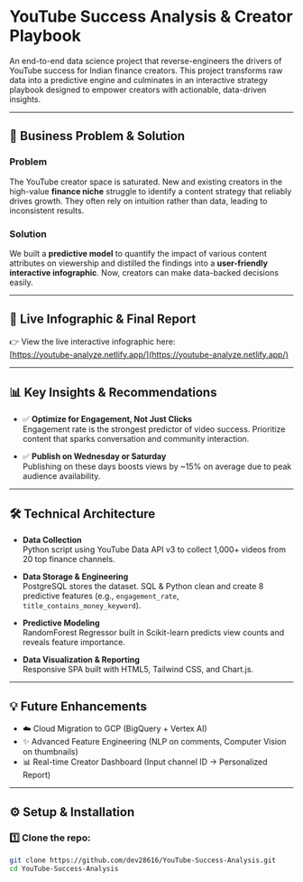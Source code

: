 # YouTube Success Analysis & Creator Playbook

An end-to-end data science project that reverse-engineers the drivers of YouTube success for Indian finance creators. This project transforms raw data into a predictive engine and culminates in an interactive strategy playbook designed to empower creators with actionable, data-driven insights.

---

## 🎯 Business Problem & Solution

### Problem
The YouTube creator space is saturated. New and existing creators in the high-value **finance niche** struggle to identify a content strategy that reliably drives growth. They often rely on intuition rather than data, leading to inconsistent results.

### Solution
We built a **predictive model** to quantify the impact of various content attributes on viewership and distilled the findings into a **user-friendly interactive infographic**. Now, creators can make data-backed decisions easily.

---

## 🚀 Live Infographic & Final Report

👉 View the live interactive infographic here:  
[https://youtube-analyze.netlify.app/](https://youtube-analyze.netlify.app/)

---

## 📊 Key Insights & Recommendations

- ✅ **Optimize for Engagement, Not Just Clicks**  
  Engagement rate is the strongest predictor of video success. Prioritize content that sparks conversation and community interaction.

- ✅ **Publish on Wednesday or Saturday**  
  Publishing on these days boosts views by ~15% on average due to peak audience availability.

---

## 🛠️ Technical Architecture

- **Data Collection**  
  Python script using YouTube Data API v3 to collect 1,000+ videos from 20 top finance channels.

- **Data Storage & Engineering**  
  PostgreSQL stores the dataset. SQL & Python clean and create 8 predictive features (e.g., `engagement_rate`, `title_contains_money_keyword`).

- **Predictive Modeling**  
  RandomForest Regressor built in Scikit-learn predicts view counts and reveals feature importance.

- **Data Visualization & Reporting**  
  Responsive SPA built with HTML5, Tailwind CSS, and Chart.js.

---

## 💡 Future Enhancements

- ☁️ Cloud Migration to GCP (BigQuery + Vertex AI)
- ✨ Advanced Feature Engineering (NLP on comments, Computer Vision on thumbnails)
- 📊 Real-time Creator Dashboard (Input channel ID → Personalized Report)

---

## ⚙️ Setup & Installation

### 1️⃣ Clone the repo:
```bash
git clone https://github.com/dev28616/YouTube-Success-Analysis.git
cd YouTube-Success-Analysis
